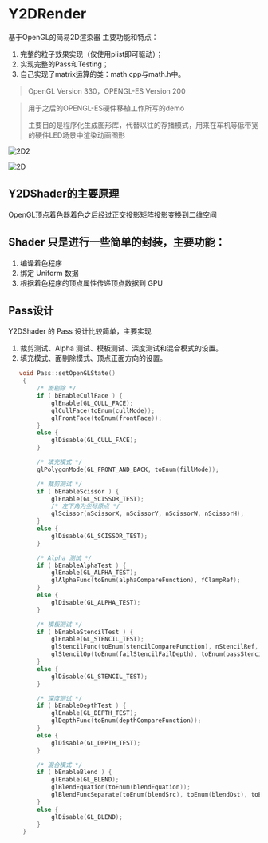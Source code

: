 # Y2DRender
基于OpenGL的简易2D渲染器
主要功能和特点：
1. 完整的粒子效果实现（仅使用plist即可驱动）；
2. 实现完整的Pass和Testing；
3. 自己实现了matrix运算的类：math.cpp与math.h中。
>OpenGL Version 330，OPENGL-ES Version 200

>用于之后的OPENGL-ES硬件移植工作所写的demo
>
>主要目的是程序化生成图形库，代替以往的存播模式，用来在车机等低带宽的硬件LED场景中渲染动画图形

![2D2](https://user-images.githubusercontent.com/41230077/163804480-aa7456e5-7612-4a23-958f-7a0ef61b2814.gif)

![2D](https://user-images.githubusercontent.com/41230077/163805781-a712aaed-bfa9-47cd-8429-2f6986d33ba0.gif)


## Y2DShader的主要原理

OpenGL顶点着色器着色之后经过正交投影矩阵投影变换到二维空间

## Shader 只是进行一些简单的封装，主要功能：
1. 编译着色程序
2. 绑定 Uniform 数据
3. 根据着色程序的顶点属性传递顶点数据到 GPU
    

## Pass设计
Y2DShader 的 Pass 设计比较简单，主要实现
1. 裁剪测试、Alpha 测试、模板测试、深度测试和混合模式的设置。
2. 填充模式、面剔除模式、顶点正面方向的设置。

```cpp
   void Pass::setOpenGLState()
    {
        /* 面剔除 */
        if ( bEnableCullFace ) {
            glEnable(GL_CULL_FACE);
            glCullFace(toEnum(cullMode));
            glFrontFace(toEnum(frontFace));
        }
        else {
            glDisable(GL_CULL_FACE);
        }

        /* 填充模式 */
        glPolygonMode(GL_FRONT_AND_BACK, toEnum(fillMode));

        /* 裁剪测试 */
        if ( bEnableScissor ) {
            glEnable(GL_SCISSOR_TEST);
            /* 左下角为坐标原点 */
            glScissor(nScissorX, nScissorY, nScissorW, nScissorH);
        }
        else {
            glDisable(GL_SCISSOR_TEST);
        }

        /* Alpha 测试 */
        if ( bEnableAlphaTest ) {
            glEnable(GL_ALPHA_TEST);
            glAlphaFunc(toEnum(alphaCompareFunction), fClampRef);
        }
        else {
            glDisable(GL_ALPHA_TEST);
        }

        /* 模板测试 */
        if ( bEnableStencilTest ) {
            glEnable(GL_STENCIL_TEST);
            glStencilFunc(toEnum(stencilCompareFunction), nStencilRef, nStencilMask);
            glStencilOp(toEnum(failStencilFailDepth), toEnum(passStencilFailDepth), toEnum(passStencilPassDepth));
        }
        else {
            glDisable(GL_STENCIL_TEST);
        }

        /* 深度测试 */
        if ( bEnableDepthTest ) {
            glEnable(GL_DEPTH_TEST);
            glDepthFunc(toEnum(depthCompareFunction));
        }
        else {
            glDisable(GL_DEPTH_TEST);
        }

        /* 混合模式 */
        if ( bEnableBlend ) {
            glEnable(GL_BLEND);
            glBlendEquation(toEnum(blendEquation));
            glBlendFuncSeparate(toEnum(blendSrc), toEnum(blendDst), toEnum(blendSrcAlpha), toEnum(blendDstAlpha));
        }
        else {
            glDisable(GL_BLEND);
        }
    }
```
